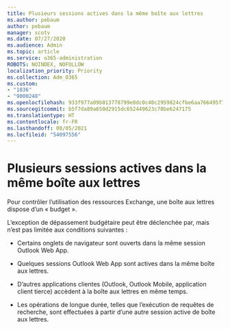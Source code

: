 ```yaml
---
title: Plusieurs sessions actives dans la même boîte aux lettres
ms.author: pebaum
author: pebaum
manager: scotv
ms.date: 07/27/2020
ms.audience: Admin
ms.topic: article
ms.service: o365-administration
ROBOTS: NOINDEX, NOFOLLOW
localization_priority: Priority
ms.collection: Adm_O365
ms.custom:
- "1836"
- "9000248"
ms.openlocfilehash: 933f977a09b013778799e0dc0c40c2959824cfbe6aa766495f7d1e1aab242878
ms.sourcegitcommit: b5f7da89a650d2915dc652449623c78be6247175
ms.translationtype: HT
ms.contentlocale: fr-FR
ms.lasthandoff: 08/05/2021
ms.locfileid: "54097556"
---
```

# <a name="multiple-active-sessions-to-the-same-mailbox"></a>Plusieurs sessions actives dans la même boîte aux lettres

Pour contrôler l’utilisation des ressources Exchange, une boîte aux lettres dispose d’un « budget ».

L’exception de dépassement budgétaire peut être déclenchée par, mais n’est pas limitée aux conditions suivantes :

- Certains onglets de navigateur sont ouverts dans la même session Outlook Web App.

- Quelques sessions Outlook Web App sont actives dans la même boîte aux lettres.

- D’autres applications clientes (Outlook, Outlook Mobile, application client tierce) accèdent à la boîte aux lettres en même temps.

- Les opérations de longue durée, telles que l’exécution de requêtes de recherche, sont effectuées à partir d’une autre session active de boîte aux lettres.

